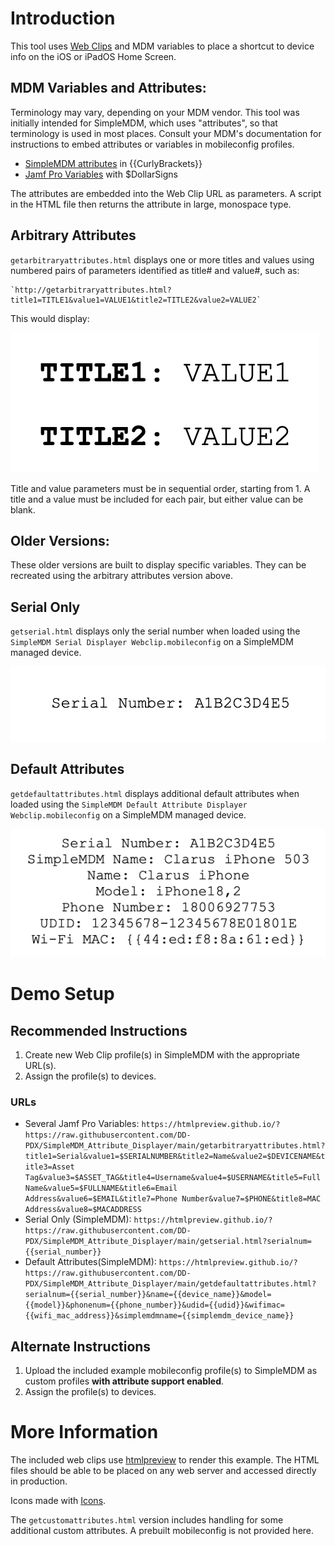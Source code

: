 # Introduction

This tool uses [Web Clips](https://support.apple.com/guide/deployment/web-clips-payload-settings-depbc7c7808/web) and MDM variables to place a shortcut to device info on the iOS or iPadOS Home Screen.

## MDM Variables and Attributes:

Terminology may vary, depending on your MDM vendor.  This tool was initially intended for SimpleMDM, which uses "attributes", so that terminology is used in most places.  Consult your MDM's documentation for instructions to embed attributes or variables in mobileconfig profiles.

- [SimpleMDM attributes](https://simplemdm.pdq.com/hc/en-us/articles/9355313240347-Attributes-Custom-Attributes) in {{CurlyBrackets}}
- [Jamf Pro Variables](https://learn.jamf.com/en-US/bundle/jamf-pro-documentation-current/page/Mobile_Device_Configuration_Profiles.html) with $DollarSigns

The attributes are embedded into the Web Clip URL as parameters.  A script in the HTML file then returns the attribute in large, monospace type.

## Arbitrary Attributes

`getarbitraryattributes.html` displays one or more titles and values using numbered pairs of parameters identified as title# and value#, such as:

 	`http://getarbitraryattributes.html?title1=TITLE1&value1=VALUE1&title2=TITLE2&value2=VALUE2`

This would display:

![Arbitrary Example](https://github.com/DD-PDX/SimpleMDM_Attribute_Displayer/blob/main/Images/arbitrary_attributes_example.png)

Title and value parameters must be in sequential order, starting from 1.  A title and a value must be included for each pair, but either value can be blank.  

## Older Versions:

These older versions are built to display specific variables.  They can be recreated using the arbitrary attributes version above.

## Serial Only

`getserial.html` displays only the serial number when loaded using the `SimpleMDM Serial Displayer Webclip.mobileconfig` on a SimpleMDM managed device.

![Serial Example](https://github.com/DD-PDX/SimpleMDM_Attribute_Displayer/blob/main/Images/serial_only_example.png)

## Default Attributes

`getdefaultattributes.html` displays additional default attributes when loaded using the `SimpleMDM Default Attribute Displayer Webclip.mobileconfig` on a SimpleMDM managed device.

![Default Example](https://github.com/DD-PDX/SimpleMDM_Attribute_Displayer/blob/main/Images/default_attributes_example.png)

# Demo Setup

## Recommended Instructions

1. Create new Web Clip profile(s) in SimpleMDM with the appropriate URL(s).
2. Assign the profile(s) to devices.

### URLs

- Several Jamf Pro Variables:
`https://htmlpreview.github.io/?https://raw.githubusercontent.com/DD-PDX/SimpleMDM_Attribute_Displayer/main/getarbitraryattributes.html?title1=Serial&value1=$SERIALNUMBER&title2=Name&value2=$DEVICENAME&title3=Asset Tag&value3=$ASSET_TAG&title4=Username&value4=$USERNAME&title5=Full Name&value5=$FULLNAME&title6=Email Address&value6=$EMAIL&title7=Phone Number&value7=$PHONE&title8=MAC Address&value8=$MACADDRESS`
- Serial Only (SimpleMDM): `https://htmlpreview.github.io/?https://raw.githubusercontent.com/DD-PDX/SimpleMDM_Attribute_Displayer/main/getserial.html?serialnum={{serial_number}}`
- Default Attributes(SimpleMDM): `https://htmlpreview.github.io/?https://raw.githubusercontent.com/DD-PDX/SimpleMDM_Attribute_Displayer/main/getdefaultattributes.html?serialnum={{serial_number}}&name={{device_name}}&model={{model}}&phonenum={{phone_number}}&udid={{udid}}&wifimac={{wifi_mac_address}}&simplemdmname={{simplemdm_device_name}}`

## Alternate Instructions

1. Upload the included example mobileconfig profile(s) to SimpleMDM as custom profiles **with attribute support enabled**.
2. Assign the profile(s) to devices.

# More Information

The included web clips use [htmlpreview](https://github.com/htmlpreview/htmlpreview.github.com) to render this example.  The HTML files should be able to be placed on any web server and accessed directly in production.

Icons made with [Icons](https://github.com/SAP/macOS-icon-generator).

The `getcustomattributes.html` version includes handling for some additional custom attributes.  A prebuilt mobileconfig is not provided here.